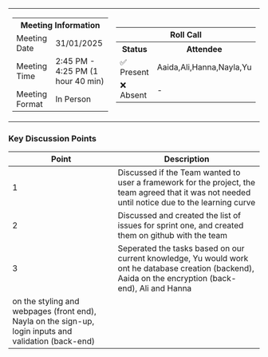 <table align="center" cellspacing="0" cellpadding="0">
  <tr>
    <td>
      <table>
        <tr>
          <th colspan="2">Meeting Information</th>
        </tr>
        <tr>
          <td>Meeting Date</td>
          <td>31/01/2025</td>
        </tr>
        <tr>
          <td>Meeting Time</td>
          <td>2:45 PM - 4:25 PM (1 hour 40 min)</td>
        </tr>
        <tr>
          <td>Meeting Format</td>
          <td>In Person</td>
        </tr>
      </table>
    </td>
    <td>
      <table align="center">
        <tr>
          <th colspan="2">Roll Call</th>
        </tr>
        <tr>
          <th>Status</th>
          <th>Attendee</th>
        </tr>
        <tr>
          <td>✅ Present</td>
          <td>Aaida,Ali,Hanna,Nayla,Yu</td>
        </tr>
        <tr>
          <td>❌ Absent</td>
          <td>-</td>
        </tr>
      </table>
    </td>
  </tr>
</table>

### Key Discussion Points

| Point | Description                                                                                                                                             |
| ----- | ------------------------------------------------------------------------------------------------------------------------------------------------------- |
| 1     | Discussed if the Team wanted to user a framework for the project, the team agreed that it was not needed until notice due to the learning curve         |
| 2     | Discussed and created the list of issues for sprint one, and created them on github with the team                                                       |
| 3     | Seperated the tasks based on our current knowledge, Yu would work ont he database creation (backend), Aaida on the encryption (back-end), Ali and Hanna 
on the styling and webpages (front end), Nayla on the sign-up, login inputs and validation (back-end)                                                             |


